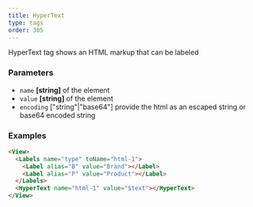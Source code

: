 ```yaml
---
title: HyperText
type: tags
order: 305
---
```


HyperText tag shows an HTML markup that can be labeled

### Parameters

-   `name` **[string]** of the element
-   `value` **[string]** of the element
-   `encoding` ["string"|"base64"] provide the html as an escaped string or base64 encoded string

### Examples

```html
<View>
  <Labels name="type" toName="html-1">
    <Label alias="B" value="Brand"></Label>
    <Label alias="P" value="Product"></Label>
  </Labels>
  <HyperText name="html-1" value="$text"></HyperText>
</View>
```
